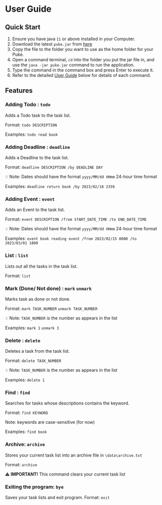 # User Guide

## Quick Start
1. Ensure you have java `11` or above installed in your Computer.
2. Download the latest `puke.jar` from [here](https://github.com/shuimeihe/ip/releases)
3. Copy the file to the folder you want to use as the home folder for your Puke.
4. Open a command terminal, `cd` into the folder you put the jar file in, and use the `java -jar puke.jar` command to run the application.
5. Type the command in the command box and press Enter to execute it.
6. Refer to the detailed [User Guide](#User-Guide) below for details of each command.


## Features

### Adding Todo : `todo`
Adds a Todo task to the task list.

Format: `todo DESCRIPTION`

Examples: `todo read book`

### Adding Deadline : `deadline`
Adds a Deadline to the task list.

Format: `deadline DESCRIPTION /by DEADLINE DAY`

💡 Note: Dates should have the format `yyyy/MM/dd HHmm` 24-hour time format

Examples: `deadline return book /by 2023/02/18 2359`

### Adding Event : `event`
Adds an Event to the task list.

Format: `event DESCRIPTION /from START_DATE_TIME /to END_DATE_TIME`

💡 Note: Dates should have the format `yyyy/MM/dd HHmm` 24-hour time format

Examples: `event book reading event /from 2023/02/15 0800 /to 2023/03/01 1800`

### List : `list`
Lists out all the tasks in the task list.

Format: `list`

### Mark (Done/ Not done) : `mark` `unmark`
Marks task as done or not done.

Format: `mark TASK_NUMBER` `unmark TASK_NUMBER`

💡 Note: `TASK_NUMBER` is the number as appears in the list

Examples: `mark 1` `unmark 3`

### Delete : `delete`
Deletes a task from the task list.

Format: `delete TASK_NUMBER`

💡 Note: `TASK_NUMBER` is the number as appears in the list

Examples: `delete 1`

### Find : `find`
Searches for tasks whose descriptions contains the keyword.

Format: `find KEYWORD`

Note: keywords are case-sensitive (for now)

Examples: `find book`

### Archive: `archive`
Stores your current task list into an archive file in `\data\archive.txt`

Format: `archive`

⚠️ **IMPORTANT!** This command clears your current task list


### Exiting the program: `bye`
Saves your task lists and exit program.
Format: `exit`
